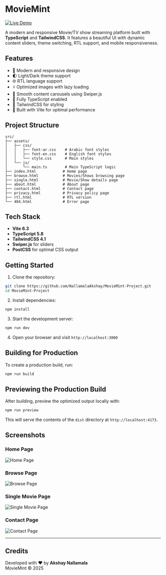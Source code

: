 # MovieMint  

[![Live Demo](https://img.shields.io/badge/Live%20Demo-Click%20Here-red?style=for-the-badge&logo=github)](https://NallamalaAkshay.github.io/MovieMint-Project/)  

A modern and responsive Movie/TV show streaming platform built with **TypeScript** and **TailwindCSS**. It features a beautiful UI with dynamic content sliders, theme switching, RTL support, and mobile responsiveness.  

## Features

- 🎨 Modern and responsive design  
- 🌓 Light/Dark theme support  
- 🌐 RTL language support  
- ⚡️ Optimized images with lazy loading  
- 🔄 Smooth content carousels using Swiper.js  
- 🎯 Fully TypeScript enabled  
- 🎨 TailwindCSS for styling  
- 🚀 Built with Vite for optimal performance  

## Project Structure

```
src/
├── assets/
│   ├── css/
│   │   ├── font-ar.css    # Arabic font styles
│   │   ├── font-en.css    # English font styles
│   │   └── style.css      # Main styles
│   └── js/
│       └── main.ts        # Main TypeScript logic
├── index.html            # Home page
├── browse.html           # Movies/Shows browsing page
├── single.html           # Movie/Show details page
├── about.html            # About page
├── contact.html          # Contact page
├── privacy.html          # Privacy policy page
├── rtl.html              # RTL version
└── 404.html              # Error page
```

## Tech Stack

- **Vite 6.3**  
- **TypeScript 5.8**  
- **TailwindCSS 4.1**  
- **Swiper.js** for sliders  
- **PostCSS** for optimal CSS output  

## Getting Started

1. Clone the repository:

```bash
git clone https://github.com/NallamalaAkshay/MovieMint-Project.git
cd MovieMint-Project
```

2. Install dependencies:

```bash
npm install
```

3. Start the development server:

```bash
npm run dev
```

4. Open your browser and visit `http://localhost:3000`

## Building for Production

To create a production build, run:

```bash
npm run build
```

## Previewing the Production Build

After building, preview the optimized output locally with:

```bash
npm run preview
```

This will serve the contents of the `dist` directory at `http://localhost:4173`.

## Screenshots

### Home Page
![Home Page](screenshots/pic1.png)

### Browse Page
![Browse Page](screenshots/pic2.png)

### Single Movie Page
![Single Movie Page](screenshots/pic3.png)

### Contact Page
![Contact Page](screenshots/pic4.png)

---

## Credits

Developed with ❤️ by **Akshay Nallamala**  
MovieMint © 2025  
